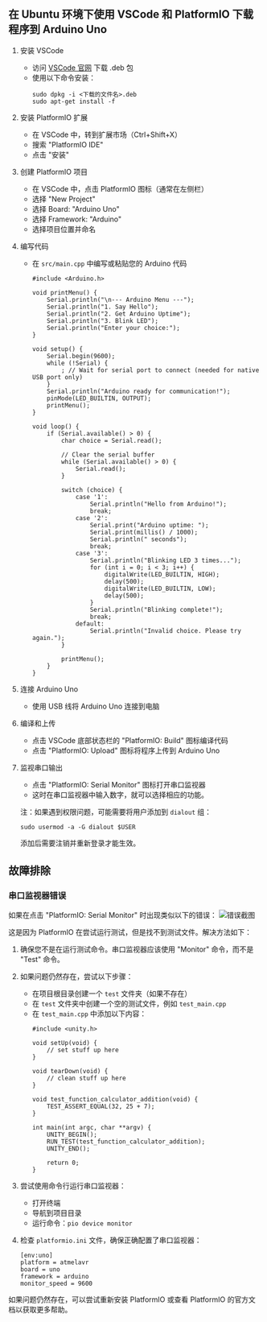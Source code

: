 ## 在 Ubuntu 环境下使用 VSCode 和 PlatformIO 下载程序到 Arduino Uno

1. 安装 VSCode
   - 访问 [VSCode 官网](https://code.visualstudio.com/) 下载 .deb 包
   - 使用以下命令安装：
     ```
     sudo dpkg -i <下载的文件名>.deb
     sudo apt-get install -f
     ```

2. 安装 PlatformIO 扩展
   - 在 VSCode 中，转到扩展市场（Ctrl+Shift+X）
   - 搜索 "PlatformIO IDE"
   - 点击 "安装"

3. 创建 PlatformIO 项目
   - 在 VSCode 中，点击 PlatformIO 图标（通常在左侧栏）
   - 选择 "New Project"
   - 选择 Board: "Arduino Uno"
   - 选择 Framework: "Arduino"
   - 选择项目位置并命名

4. 编写代码
   - 在 `src/main.cpp` 中编写或粘贴您的 Arduino 代码
     ```
     #include <Arduino.h>

     void printMenu() {
         Serial.println("\n--- Arduino Menu ---");
         Serial.println("1. Say Hello");
         Serial.println("2. Get Arduino Uptime");
         Serial.println("3. Blink LED");
         Serial.println("Enter your choice:");
     }

     void setup() {
         Serial.begin(9600);
         while (!Serial) {
             ; // Wait for serial port to connect (needed for native USB port only)
         }
         Serial.println("Arduino ready for communication!");
         pinMode(LED_BUILTIN, OUTPUT);
         printMenu();
     }

     void loop() {
         if (Serial.available() > 0) {
             char choice = Serial.read();
             
             // Clear the serial buffer
             while (Serial.available() > 0) {
                 Serial.read();
             }
             
             switch (choice) {
                 case '1':
                     Serial.println("Hello from Arduino!");
                     break;
                 case '2':
                     Serial.print("Arduino uptime: ");
                     Serial.print(millis() / 1000);
                     Serial.println(" seconds");
                     break;
                 case '3':
                     Serial.println("Blinking LED 3 times...");
                     for (int i = 0; i < 3; i++) {
                         digitalWrite(LED_BUILTIN, HIGH);
                         delay(500);
                         digitalWrite(LED_BUILTIN, LOW);
                         delay(500);
                     }
                     Serial.println("Blinking complete!");
                     break;
                 default:
                     Serial.println("Invalid choice. Please try again.");
             }
             
             printMenu();
         }
     }
     ```

5. 连接 Arduino Uno
   - 使用 USB 线将 Arduino Uno 连接到电脑

6. 编译和上传
   - 点击 VSCode 底部状态栏的 "PlatformIO: Build" 图标编译代码
   - 点击 "PlatformIO: Upload" 图标将程序上传到 Arduino Uno

7. 监视串口输出
   - 点击 "PlatformIO: Serial Monitor" 图标打开串口监视器
   - 这时在串口监视器中输入数字，就可以选择相应的功能。

   注：如果遇到权限问题，可能需要将用户添加到 `dialout` 组：
   ```
   sudo usermod -a -G dialout $USER
   ```
   添加后需要注销并重新登录才能生效。

## 故障排除

### 串口监视器错误

如果在点击 "PlatformIO: Serial Monitor" 时出现类似以下的错误：
![错误截图](4d4a4b89dedc6a9856a0f0fa0785967.png)

这是因为 PlatformIO 在尝试运行测试，但是找不到测试文件。解决方法如下：

1. 确保您不是在运行测试命令。串口监视器应该使用 "Monitor" 命令，而不是 "Test" 命令。

2. 如果问题仍然存在，尝试以下步骤：
   - 在项目根目录创建一个 `test` 文件夹（如果不存在）
   - 在 `test` 文件夹中创建一个空的测试文件，例如 `test_main.cpp`
   - 在 `test_main.cpp` 中添加以下内容：
     ```
     #include <unity.h>

     void setUp(void) {
         // set stuff up here
     }

     void tearDown(void) {
         // clean stuff up here
     }

     void test_function_calculator_addition(void) {
         TEST_ASSERT_EQUAL(32, 25 + 7);
     }

     int main(int argc, char **argv) {
         UNITY_BEGIN();
         RUN_TEST(test_function_calculator_addition);
         UNITY_END();

         return 0;
     }
     ```

3. 尝试使用命令行运行串口监视器：
   - 打开终端
   - 导航到项目目录
   - 运行命令：`pio device monitor`

4. 检查 `platformio.ini` 文件，确保正确配置了串口监视器：
   ```
   [env:uno]
   platform = atmelavr
   board = uno
   framework = arduino
   monitor_speed = 9600
   ```

如果问题仍然存在，可以尝试重新安装 PlatformIO 或查看 PlatformIO 的官方文档以获取更多帮助。

